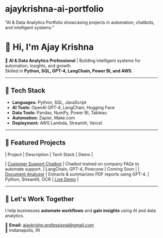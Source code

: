 # ajaykrishna-ai-portfolio
"AI &amp; Data Analytics Portfolio showcasing projects in automation, chatbots, and intelligent systems."
# 👋 Hi, I'm Ajay Krishna  

🚀 **AI & Data Analytics Professional** | Building intelligent systems for automation, insights, and growth.  
Skilled in **Python, SQL, GPT-4, LangChain, Power BI, and AWS**.

---

## 🧰 Tech Stack
- **Languages:** Python, SQL, JavaScript
- **AI Tools:** OpenAI GPT-4, LangChain, Hugging Face
- **Data Tools:** Pandas, NumPy, Power BI, Tableau
- **Automation:** Zapier, Make.com
- **Deployment:** AWS Lambda, Streamlit, Vercel

---

## 📂 Featured Projects

| Project | Description | Tech Stack | Demo |

| [Customer Support Chatbot](./project-2-ai-chatbot) | Chatbot trained on company FAQs to automate support. | LangChain, GPT-4, Pinecone | Coming Soon |
| [Document Analyzer](./project-4-document-analyzer) | Extracts & summarizes PDF reports using GPT-4. | Python, Streamlit, OCR | [Live Demo](https://your-demo-link.com) |

---

## 💼 Let's Work Together
I help businesses **automate workflows** and **gain insights** using AI and data analytics.

📧 **Email:** ajaykrishn.professional@gmail.com   
📍 Indianapolis, IN
